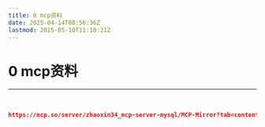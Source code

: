 ```yaml
---
title: 0 mcp资料
date: 2025-04-14T08:56:36Z
lastmod: 2025-05-10T11:10:21Z
---
```


# 0 mcp资料

---

‍

```json
https://mcp.so/server/zhaoxin34_mcp-server-mysql/MCP-Mirror?tab=content   //mcp 汇总库
```

‍
